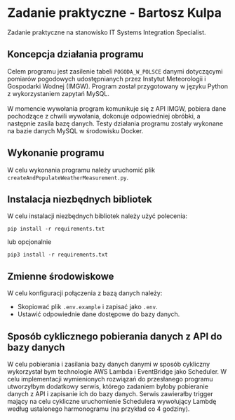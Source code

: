 # Zadanie praktyczne - Bartosz Kulpa

Zadanie praktyczne na stanowisko IT Systems Integration Specialist.

## Koncepcja działania programu

Celem programu jest zasilenie tabeli `POGODA_W_POLSCE` danymi dotyczącymi pomiarów pogodowych udostępnianych przez Instytut Meteorologii i Gospodarki Wodnej (IMGW). Program został przygotowany w języku Python z wykorzystaniem zapytań MySQL.</br>
</br>
W momencie wywołania program komunikuje się z API IMGW, pobiera dane pochodzące z chwili wywołania, dokonuje odpowiedniej obróbki, a następnie zasila bazę danych. Testy działania programu zostały wykonane na bazie danych MySQL w środowisku Docker.

## Wykonanie programu

W celu wykonania programu należy uruchomić plik `createAndPopulateWeatherMeasurement.py`.

## Instalacja niezbędnych bibliotek

W celu instalacji niezbędnych bibliotek należy użyć polecenia:

```shell
pip install -r requirements.txt

```

lub opcjonalnie

```shell
pip3 install -r requirements.txt

```

## Zmienne środowiskowe

W celu konfiguracji połączenia z bazą danych należy:

- Skopiować plik `.env.example` i zapisać jako `.env`.
- Ustawić odpowiednie dane dostępowe do bazy danych.

## Sposób cyklicznego pobierania danych z API do bazy danych

W celu pobierania i zasilania bazy danych danymi w sposób cykliczny wykorzystał bym technologie AWS Lambda i EventBridge jako Scheduler.
W celu implementacji wymienionych rozwiązań do przesłanego programu utworzyłbym dodatkowy serwis, którego zadaniem byłoby pobieranie danych z API i zapisanie ich do bazy danych.
Serwis zawierałby trigger mający na celu cykliczne uruchomienie Schedulera wywołujący Lambdę według ustalonego harmonogramu (na przykład co 4 godziny).
